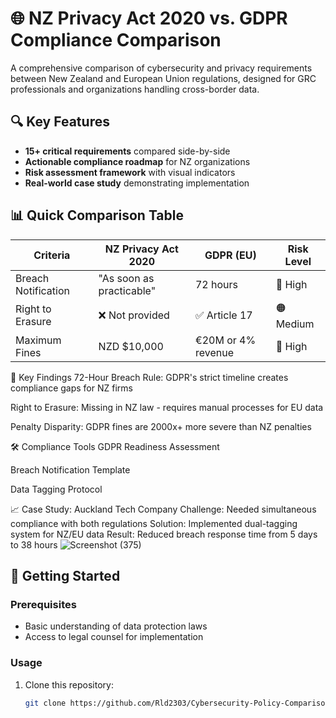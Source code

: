 # 🌐 NZ Privacy Act 2020 vs. GDPR Compliance Comparison

A comprehensive comparison of cybersecurity and privacy requirements between New Zealand and European Union regulations, designed for GRC professionals and organizations handling cross-border data.

## 🔍 Key Features

- **15+ critical requirements** compared side-by-side
- **Actionable compliance roadmap** for NZ organizations
- **Risk assessment framework** with visual indicators
- **Real-world case study** demonstrating implementation

## 📊 Quick Comparison Table

| Criteria               | NZ Privacy Act 2020       | GDPR (EU)                | Risk Level |
|------------------------|---------------------------|--------------------------|------------|
| Breach Notification    | "As soon as practicable"  | 72 hours                 | 🔴 High    |
| Right to Erasure       | ❌ Not provided           | ✅ Article 17            | 🟠 Medium  |
| Maximum Fines          | NZD $10,000              | €20M or 4% revenue      | 🔴 High    |

📝 Key Findings
72-Hour Breach Rule: GDPR's strict timeline creates compliance gaps for NZ firms

Right to Erasure: Missing in NZ law - requires manual processes for EU data

Penalty Disparity: GDPR fines are 2000x+ more severe than NZ penalties

🛠️ Compliance Tools
GDPR Readiness Assessment

Breach Notification Template

Data Tagging Protocol

📈 Case Study: Auckland Tech Company
Challenge: Needed simultaneous compliance with both regulations
Solution: Implemented dual-tagging system for NZ/EU data
Result: Reduced breach response time from 5 days to 38 hours
![Screenshot (375)](https://github.com/user-attachments/assets/4f9e46ca-7041-4f27-abb1-5d6a8767ecb5)

## 🚀 Getting Started

### Prerequisites
- Basic understanding of data protection laws
- Access to legal counsel for implementation

### Usage
1. Clone this repository:
   ```bash
   git clone https://github.com/Rld2303/Cybersecurity-Policy-Comparison.git
